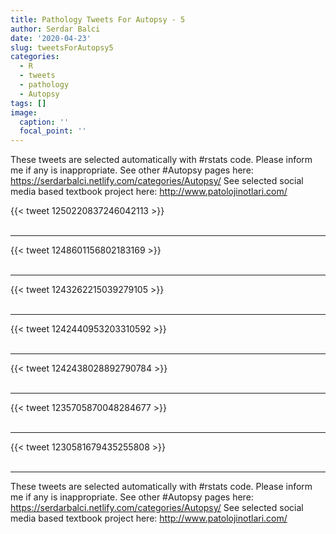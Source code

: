 ```yaml
---
title: Pathology Tweets For Autopsy - 5
author: Serdar Balci
date: '2020-04-23'
slug: tweetsForAutopsy5
categories:
  - R
  - tweets
  - pathology
  - Autopsy
tags: []
image:
  caption: ''
  focal_point: ''
---
```



These tweets are selected automatically with #rstats code. Please inform me if any is inappropriate.
See other #Autopsy pages here: https://serdarbalci.netlify.com/categories/Autopsy/ 
See selected social media based textbook project here: http://www.patolojinotlari.com/

{{< tweet 1250220837246042113 >}}
<br>
<br>
<hr>
{{< tweet 1248601156802183169 >}}
<br>
<br>
<hr>
{{< tweet 1243262215039279105 >}}
<br>
<br>
<hr>
{{< tweet 1242440953203310592 >}}
<br>
<br>
<hr>
{{< tweet 1242438028892790784 >}}
<br>
<br>
<hr>
{{< tweet 1235705870048284677 >}}
<br>
<br>
<hr>
{{< tweet 1230581679435255808 >}}
<br>
<br>
<hr>


These tweets are selected automatically with #rstats code. Please inform me if any is inappropriate.
See other #Autopsy pages here: https://serdarbalci.netlify.com/categories/Autopsy/ 
See selected social media based textbook project here: http://www.patolojinotlari.com/
